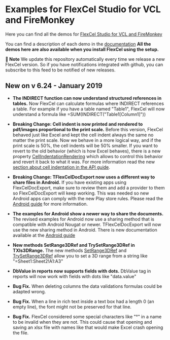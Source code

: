 ﻿# Examples for FlexCel Studio for VCL and FireMonkey

Here you can find all the demos for [FlexCel Studio for VCL and FireMonkey](http://www.tmssoftware.com/site/flexcel.asp)

You can find a description of each demo in the [documentation](http://www.tmssoftware.biz/flexcel/doc/vcl/index.html)
**All the demos here are also available when you install FlexCel using the setup.**

**:book: Note** We update this repository automatically every time we release a new FlexCel version. So if you have notifications integrated with github, you can subscribe to this feed to be notified of new releases.


## New on v 6.24 - January 2019


- **The INDIRECT function can now understand structured references in tables.** Now FlexCel can calculate formulas where INDIRECT references a table. For example if you have a table named "Table1", FlexCel will now understand a formula like =SUM(INDIRECT("Table1[Column1]"))

- **Breaking Change: Cell indent is now printed and rendered to pdf/images proportional to the print scale.** Before this version, FlexCel behaved just like Excel and kept the cell indent always the same no matter the print scale. Now we behave in a more logical way, and if the print scale is 50%, the cell indents will be 50% smaller. If you want to revert to the old behavior (which is how Excel behaves), there is a new property [CellIndentationRendering](http://www.tmssoftware.biz/flexcel/doc/vcl/api/FlexCel.XlsAdapter/TXlsFile/CellIndentationRendering.html) which allows to control this behavior and revert it back to what it was. For more information read the new [section about cell indentation in the API guide](http://www.tmssoftware.biz/flexcel/doc/vcl/guides/api-developer-guide.html#cell-indentation).

- **Breaking Change: TFlexCelDocExport now uses a different way to share files in Android.** If you have existing apps using FlexCelDocExport, make sure to review them and add a provider to them so FlexCelDocExport will keep working. This was needed so new Android apps can comply with the new Play store rules. Please read the [Android guide](http://www.tmssoftware.biz/flexcel/doc/vcl/guides/android-guide.html#sharing-files) for more information.

- **The examples for Android show a newer way to share the documents.** The revised examples for Android now use a sharing method that is compatible with Android Nougat or newer. TFlexCelDocExport will now use the new sharing method in Android. There is new documentation available at the [Android guide](http://www.tmssoftware.biz/flexcel/doc/vcl/guides/android-guide.html#sharing-files)

- **New methods SetRange3DRef and TrySetRange3DRef in TXls3DRange.** The new methods  [SetRange3DRef](http://www.tmssoftware.biz/flexcel/doc/vcl/api/FlexCel.XlsAdapter/TXlsFile/SetRange3DRef.html) and [TrySetRange3DRef](http://www.tmssoftware.biz/flexcel/doc/vcl/api/FlexCel.XlsAdapter/TXlsFile/TrySetRange3DRef.html) allow you to set a 3D range from a string like "=Sheet1:Sheet2!A1:A3"

- **DbValue in reports now supports fields with dots.** DbValue tag in reports will now work with fields with dots like "data.value"

- **Bug Fix.** When deleting columns the data validations formulas could be adapted wrong.

- **Bug Fix.** When a line in rich text inside a text box had a length 0 (an empty line), the font might not be preserved for that line.

- **Bug Fix.** FlexCel considered some special characters like "°" in a name to be invalid when they are not. This could cause that opening and saving an xlsx file with names like that would make Excel crash opening the file.

